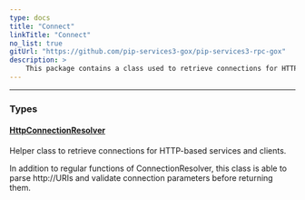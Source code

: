 ```yaml
---
type: docs
title: "Connect"
linkTitle: "Connect"
no_list: true
gitUrl: "https://github.com/pip-services3-gox/pip-services3-rpc-gox"
description: >
    This package contains a class used to retrieve connections for HTTP-based services and clients.
---
```

---

<div class="module-body"> 

### Types

#### [HttpConnectionResolver](http_connection_resolver)
Helper class to retrieve connections for HTTP-based services and clients.

In addition to regular functions of ConnectionResolver, this class is able to parse http://URIs
and validate connection parameters before returning them.

</div>
